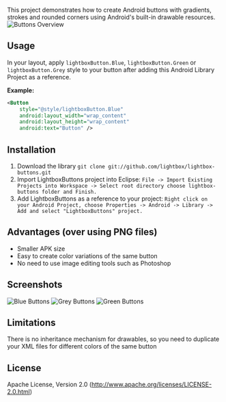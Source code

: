This project demonstrates how to create Android buttons with gradients, strokes and rounded corners using Android's built-in drawable resources.
![Buttons Overview](http://dl.dropbox.com/u/117731/buttons_main.png)

## Usage
In your layout, apply ``lightboxButton.Blue``, ``lightboxButton.Green`` or ``lightboxButton.Grey`` style to your button after adding this Android Library Project as a reference.

**Example:**
```xml
<Button
    style="@style/lightboxButton.Blue"
    android:layout_width="wrap_content"
    android:layout_height="wrap_content"
    android:text="Button" />
```

## Installation
1. Download the library
``git clone git://github.com/lightbox/lightbox-buttons.git``
2. Import LightboxButtons project into Eclipse:
``File -> Import Existing Projects into Workspace -> Select root directory
choose lightbox-buttons folder and Finish.``
3. Add LightboxButtons as a reference to your project:
``Right click on your Android Project, choose Properties -> Android -> Library -> Add and select "LightboxButtons" project.``

## Advantages (over using PNG files)
* Smaller APK size
* Easy to create color variations of the same button
* No need to use image editing tools such as Photoshop

## Screenshots
![Blue Buttons](http://dl.dropbox.com/u/117731/buttons_blue.png)
![Grey Buttons](http://dl.dropbox.com/u/117731/buttons_grey.png)
![Green Buttons](http://dl.dropbox.com/u/117731/buttons_green.png)

## Limitations
There is no inheritance mechanism for drawables, so you need to duplicate your XML files for different colors of the same button

## License
Apache License, Version 2.0 (http://www.apache.org/licenses/LICENSE-2.0.html)